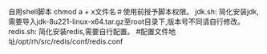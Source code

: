 自用shell脚本 
chmod a + x文件名＃使用前授予脚本权限。
jdk.sh: 简化安装jdk,需要导入jdk-8u221-linux-x64.tar.gz至root目录下,版本号不同请自行修改。
redis.sh: 简化安装redis,需要自行配置。  #配置文件地址/opt/rh/src/redis/conf/redis.conf 
